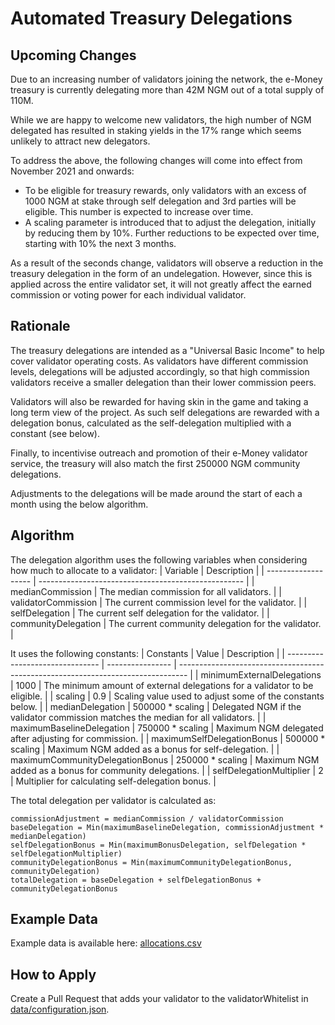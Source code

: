 # Automated Treasury Delegations

## Upcoming Changes
Due to an increasing number of validators joining the network, the e-Money treasury is currently delegating more than 42M NGM out of a total supply of 110M.

While we are happy to welcome new validators, the high number of NGM delegated has resulted in staking yields in the 17% range which seems unlikely to attract new delegators.

To address the above, the following changes will come into effect from November 2021 and onwards:

* To be eligible for treasury rewards, only validators with an excess of 1000 NGM at stake through self delegation and 3rd parties will be eligible. This number is expected to increase over time.
* A scaling parameter is introduced that to adjust the delegation, initially by reducing them by 10%. Further reductions to be expected over time, starting with 10% the next 3 months.

As a result of the seconds change, validators will observe a reduction in the treasury delegation in the form of an undelegation. However, since this is applied across the entire validator set, it will not greatly affect the earned commission or voting power for each individual validator.

## Rationale
The treasury delegations are intended as a "Universal Basic Income" to help cover validator operating costs.
As validators have different commission levels, delegations will be adjusted accordingly, so that high commission validators receive a
smaller delegation than their lower commission peers.

Validators will also be rewarded for having skin in the game and taking a long term view of the project.
As such self delegations are rewarded with a delegation bonus, calculated as the self-delegation multiplied with a constant (see below). 

Finally, to incentivise outreach and promotion of their e-Money validator service, the treasury will also match the first 250000 NGM community delegations. 

Adjustments to the delegations will be made around the start of each a month using the below algorithm. 

## Algorithm
The delegation algorithm uses the following variables when considering how much to allocate to a validator:
| Variable            | Description                                         |
| ------------------- | --------------------------------------------------- |
| medianCommission    | The median commission for all validators.           |
| validatorCommission | The current commission level for the validator.     |
| selfDelegation      | The current self delegation for the validator.      |
| communityDelegation | The current community delegation for the validator. |

It uses the following constants:
| Constants                       | Value            | Description                                                                      |
| ------------------------------- | ---------------- | -------------------------------------------------------------------------------- |
| minimumExternalDelegations      | 1000             | The minimum amount of external delegations for a validator to be eligible.       |
| scaling                         | 0.9              | Scaling value used to adjust some of the constants below.                        |
| medianDelegation                | 500000 * scaling | Delegated NGM if the validator commission matches the median for all validators. |
| maximumBaselineDelegation       | 750000 * scaling | Maximum NGM delegated after adjusting for commission.                            |
| maximumSelfDelegationBonus      | 500000 * scaling | Maximum NGM added as a bonus for self-delegation.                                |
| maximumCommunityDelegationBonus | 250000 * scaling | Maximum NGM added as a bonus for community delegations.                          |
| selfDelegationMultiplier        | 2                | Multiplier for calculating self-delegation bonus.                                |

The total delegation per validator is calculated as:
```
commissionAdjustment = medianCommission / validatorCommission
baseDelegation = Min(maximumBaselineDelegation, commissionAdjustment * medianDelegation)
selfDelegationBonus = Min(maximumBonusDelegation, selfDelegation * selfDelegationMultiplier)
communityDelegationBonus = Min(maximumCommunityDelegationBonus, communityDelegation)
totalDelegation = baseDelegation + selfDelegationBonus + communityDelegationBonus
```

## Example Data
Example data is available here: [allocations.csv](allocations.csv)

## How to Apply

Create a Pull Request that adds your validator to the validatorWhitelist in [data/configuration.json](data/configuration.json).
